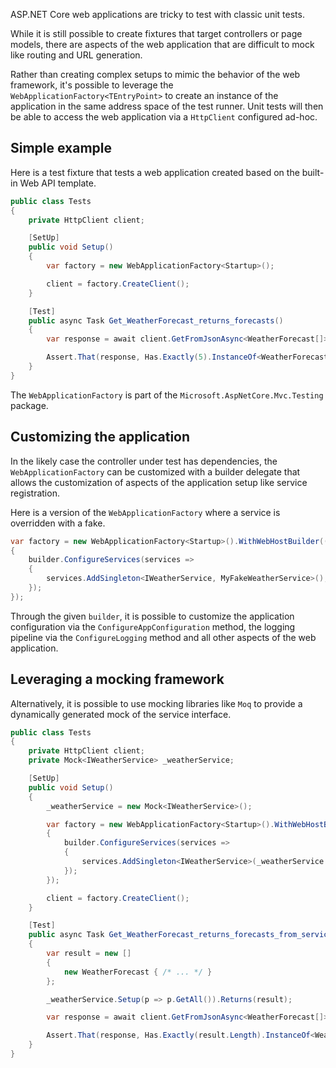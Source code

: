 ASP.NET Core web applications are tricky to test with classic unit tests.

While it is still possible to create fixtures that target controllers or page models, there are aspects of the web application that are difficult to mock like routing and URL generation.

Rather than creating complex setups to mimic the behavior of the web framework, it's possible to leverage the `WebApplicationFactory<TEntryPoint>` to create an instance of the application in the same address space of the test runner. Unit tests will then be able to access the web application via a `HttpClient` configured ad-hoc.

## Simple example

Here is a test fixture that tests a web application created based on the built-in Web API template.

```csharp
public class Tests
{
	private HttpClient client;

	[SetUp]
	public void Setup()
	{
		var factory = new WebApplicationFactory<Startup>();

		client = factory.CreateClient();
	}

	[Test]
	public async Task Get_WeatherForecast_returns_forecasts()
	{
		var response = await client.GetFromJsonAsync<WeatherForecast[]>("/WeatherForecast");

		Assert.That(response, Has.Exactly(5).InstanceOf<WeatherForecast>());
	}
}
```

The `WebApplicationFactory` is part of the `Microsoft.AspNetCore.Mvc.Testing` package.

## Customizing the application

In the likely case the controller under test has dependencies, the `WebApplicationFactory` can be customized with a builder delegate that allows the customization of aspects of the application setup like service registration.

Here is a version of the `WebApplicationFactory` where a service is overridden with a fake.

```csharp
var factory = new WebApplicationFactory<Startup>().WithWebHostBuilder((IWebHostBuilder builder) => 
{
    builder.ConfigureServices(services => 
    {
        services.AddSingleton<IWeatherService, MyFakeWeatherService>();
    });
});
```

Through the given `builder`, it is possible to customize the application configuration via the `ConfigureAppConfiguration` method, the logging pipeline via the `ConfigureLogging` method and all other aspects of the web application.

## Leveraging a mocking framework

Alternatively, it is possible to use mocking libraries like `Moq` to provide a dynamically generated mock of the service interface.

```csharp
public class Tests
{
    private HttpClient client;
    private Mock<IWeatherService> _weatherService;

    [SetUp]
    public void Setup()
    {
        _weatherService = new Mock<IWeatherService>();

        var factory = new WebApplicationFactory<Startup>().WithWebHostBuilder(builder => 
        {
            builder.ConfigureServices(services => 
            {
                services.AddSingleton<IWeatherService>(_weatherService.Object);
            });
        });

        client = factory.CreateClient();
    }

    [Test]
    public async Task Get_WeatherForecast_returns_forecasts_from_service()
    {
        var result = new []
        {
            new WeatherForecast { /* ... */ }
        };

        _weatherService.Setup(p => p.GetAll()).Returns(result);

        var response = await client.GetFromJsonAsync<WeatherForecast[]>("/WeatherForecast");

        Assert.That(response, Has.Exactly(result.Length).InstanceOf<WeatherForecast>());
    }
}
```